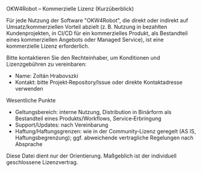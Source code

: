 OKW4Robot – Kommerzielle Lizenz (Kurzüberblick)

Für jede Nutzung der Software "OKW4Robot", die direkt oder indirekt auf Umsatz/kommerziellen Vorteil abzielt (z. B. Nutzung in bezahlten Kundenprojekten, in CI/CD für ein kommerzielles Produkt, als Bestandteil eines kommerziellen Angebots oder Managed Service), ist eine kommerzielle Lizenz erforderlich.

Bitte kontaktieren Sie den Rechteinhaber, um Konditionen und Lizenzgebühren zu vereinbaren:
- Name: Zoltán Hrabovszki
- Kontakt: bitte Projekt‑Repository/Issue oder direkte Kontaktadresse verwenden

Wesentliche Punkte
- Geltungsbereich: interne Nutzung, Distribution in Binärform als Bestandteil eines Produkts/Workflows, Service‑Erbringung
- Support/Updates: nach Vereinbarung
- Haftung/Haftungsgrenzen: wie in der Community‑Lizenz geregelt (AS IS, Haftungsbegrenzung); ggf. abweichende vertragliche Regelungen nach Absprache

Diese Datei dient nur der Orientierung. Maßgeblich ist der individuell geschlossene Lizenzvertrag.
